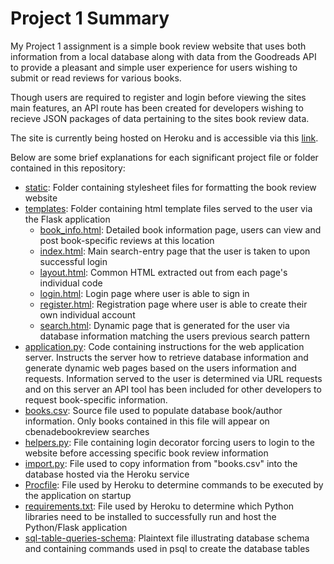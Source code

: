 # Project 1 Summary
My Project 1 assignment is a simple book review website that uses both information from a local database along with data from the Goodreads API to provide a pleasant and simple user experience for users wishing to submit or read reviews for various books.

Though users are required to register and login before viewing the sites main features, an API route has been created for developers wishing to recieve JSON packages of data pertaining to the sites book review data. 

The site is currently being hosted on Heroku and is accessible via this [link](https://dashboard.heroku.com/apps/cbenadebookreview).

Below are some brief explanations for each significant project file or folder contained in this repository: 
* [static](https://github.com/cbenade/CS50W-project1/tree/master/static): Folder containing stylesheet files for formatting the book review website
* [templates](https://github.com/cbenade/CS50W-project1/tree/master/templates): Folder containing html template files served to the user via the Flask application
    * [book_info.html](https://github.com/cbenade/CS50W-project1/blob/master/templates/book_info.html): Detailed book information page, users can view and post book-specific reviews at this location
    * [index.html](https://github.com/cbenade/CS50W-project1/blob/master/templates/index.html): Main search-entry page that the user is taken to upon successful login
    * [layout.html](https://github.com/cbenade/CS50W-project1/blob/master/templates/layout.html): Common HTML extracted out from each page's individual code
    * [login.html](https://github.com/cbenade/CS50W-project1/blob/master/templates/login.html): Login page where user is able to sign in   
    * [register.html](https://github.com/cbenade/CS50W-project1/blob/master/templates/register.html): Registration page where user is able to create their own individual account
    * [search.html](https://github.com/cbenade/CS50W-project1/blob/master/templates/search.html): Dynamic page that is generated for the user via database information matching the users previous search pattern 
* [application.py](https://github.com/cbenade/CS50W-project1/blob/master/application.py): Code containing instructions for the web application server. Instructs the server how to retrieve database information and generate dynamic web pages based on the users information and requests. Information served to the user is determined via URL requests and on this server an API tool has been included for other developers to request book-specific information.
* [books.csv](https://github.com/cbenade/CS50W-project1/blob/master/books.csv): Source file used to populate database book/author information. Only books contained in this file will appear on cbenadebookreview searches
* [helpers.py](https://github.com/cbenade/CS50W-project1/blob/master/helpers.py): File containing login decorator forcing users to login to the website before accessing specific book review information
* [import.py](https://github.com/cbenade/CS50W-project1/blob/master/import.py): File used to copy information from "books.csv" into the database hosted via the Heroku service
* [Procfile](https://github.com/cbenade/CS50W-project1/blob/master/Procfile): File used by Heroku to determine commands to be executed by the application on startup
* [requirements.txt](https://github.com/cbenade/CS50W-project1/blob/master/requirements.txt): File used by Heroku to determine which Python libraries need to be installed to successfully run and host the Python/Flask application
* [sql-table-queries-schema](https://github.com/cbenade/CS50W-project1/blob/master/sql-table-queries-schema): Plaintext file illustrating database schema and containing commands used in psql to create the database tables 
